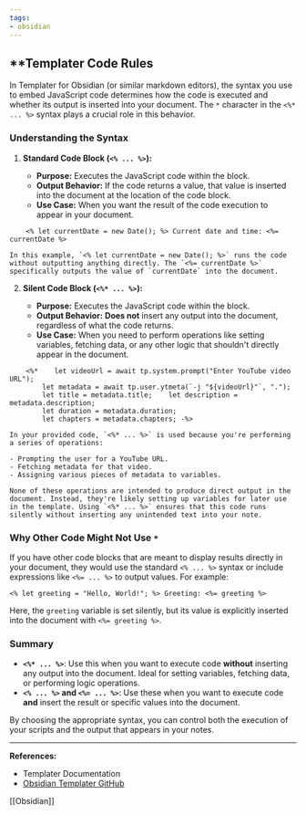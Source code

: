 ```yaml
---
tags: 
- obsidian
---
```


## **Templater Code Rules

In Templater for Obsidian (or similar markdown editors), the syntax you use to embed JavaScript code determines how the code is executed and whether its output is inserted into your document. The `*` character in the `<%* ... %>` syntax plays a crucial role in this behavior.

### Understanding the Syntax

1. **Standard Code Block (`<% ... %>`):**

    - **Purpose:** Executes the JavaScript code within the block.
    - **Output Behavior:** If the code returns a value, that value is inserted into the document at the location of the code block.
    - **Use Case:** When you want the result of the code execution to appear in your document.

```templater
    <% let currentDate = new Date(); %> Current date and time: <%= currentDate %>
  ```

    In this example, `<% let currentDate = new Date(); %>` runs the code without outputting anything directly. The `<%= currentDate %>` specifically outputs the value of `currentDate` into the document.
    
2. **Silent Code Block (`<%* ... %>`):**

    - **Purpose:** Executes the JavaScript code within the block.
    - **Output Behavior:** **Does not** insert any output into the document, regardless of what the code returns.
    - **Use Case:** When you need to perform operations like setting variables, fetching data, or any other logic that shouldn't directly appear in the document.
    
```templater
    <%*    let videoUrl = await tp.system.prompt("Enter YouTube video URL");    
	    let metadata = await tp.user.ytmeta(`-j "${videoUrl}"`, ".");    
	    let title = metadata.title;    let description = metadata.description;    
	    let duration = metadata.duration;    
	    let chapters = metadata.chapters; -%>
  ```

    In your provided code, `<%* ... %>` is used because you're performing a series of operations:
    
    - Prompting the user for a YouTube URL.
    - Fetching metadata for that video.
    - Assigning various pieces of metadata to variables.
    
    None of these operations are intended to produce direct output in the document. Instead, they're likely setting up variables for later use in the template. Using `<%* ... %>` ensures that this code runs silently without inserting any unintended text into your note.
    

### Why Other Code Might Not Use `*`

If you have other code blocks that are meant to display results directly in your document, they would use the standard `<% ... %>` syntax or include expressions like `<%= ... %>` to output values. For example:

```templater
<% let greeting = "Hello, World!"; %> Greeting: <%= greeting %>
```

Here, the `greeting` variable is set silently, but its value is explicitly inserted into the document with `<%= greeting %>`.

### Summary

- **`<%* ... %>`**: Use this when you want to execute code **without** inserting any output into the document. Ideal for setting variables, fetching data, or performing logic operations.
- **`<% ... %>` and `<%= ... %>`**: Use these when you want to execute code **and** insert the result or specific values into the document.

By choosing the appropriate syntax, you can control both the execution of your scripts and the output that appears in your notes.

---

**References:**

- Templater Documentation
- [Obsidian Templater GitHub](https://github.com/SilentVoid13/Templater)

[[Obsidian]]

